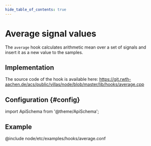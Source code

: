 ```yaml
---
hide_table_of_contents: true
---
```


# Average signal values

The `average` hook calculates arithmetic mean over a set of signals and insert it as a new value to the samples.

## Implementation

The source code of the hook is available here:
https://git.rwth-aachen.de/acs/public/villas/node/blob/master/lib/hooks/average.cpp

## Configuration {#config}

import ApiSchema from '@theme/ApiSchema';

<ApiSchema example pointer="#/components/schemas/average" />

## Example

@include node/etc/examples/hooks/average.conf
